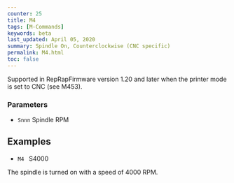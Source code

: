 ```yaml
---
counter: 25
title: M4
tags: [M-Commands] 
keywords: beta 
last_updated: April 05, 2020 
summary: Spindle On, Counterclockwise (CNC specific) 
permalink: M4.html
toc: false 
---
```



Supported in RepRapFirmware version 1.20 and later when the printer mode is set to CNC (see M453).

### Parameters

* `Snnn` Spindle RPM

## Examples

* ` M4  ` S4000

The spindle is turned on with a speed of 4000 RPM.

